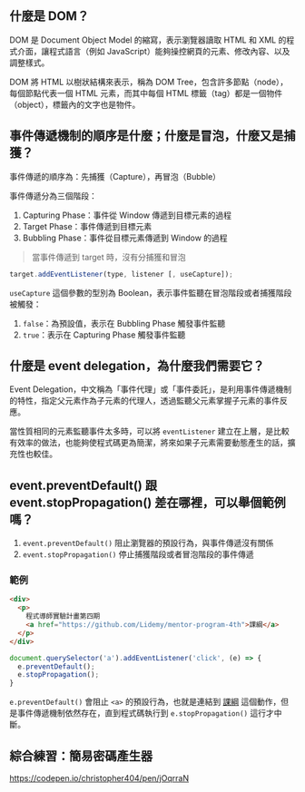 ## 什麼是 DOM？

DOM 是 Document Object Model 的縮寫，表示瀏覽器讀取 HTML 和 XML 的程式介面，讓程式語言（例如 JavaScript）能夠操控網頁的元素、修改內容、以及調整樣式。

DOM 將 HTML 以樹狀結構來表示，稱為 DOM Tree，包含許多節點（node），每個節點代表一個 HTML 元素，而其中每個 HTML 標籤（tag）都是一個物件（object），標籤內的文字也是物件。

## 事件傳遞機制的順序是什麼；什麼是冒泡，什麼又是捕獲？

事件傳遞的順序為：先捕獲（Capture），再冒泡（Bubble）

事件傳遞分為三個階段：
1. Capturing Phase：事件從 Window 傳遞到目標元素的過程
2. Target Phase：事件傳遞到目標元素
3. Bubbling Phase：事件從目標元素傳遞到 Window 的過程

> 當事件傳遞到 target 時，沒有分捕獲和冒泡

``` js
target.addEventListener(type, listener [, useCapture]);
```

`useCapture` 這個參數的型別為 Boolean，表示事件監聽在冒泡階段或者捕獲階段被觸發：
1. `false`：為預設值，表示在 Bubbling Phase 觸發事件監聽
2. `true`：表示在 Capturing Phase 觸發事件監聽

## 什麼是 event delegation，為什麼我們需要它？

Event Delegation，中文稱為「事件代理」或「事件委託」，是利用事件傳遞機制的特性，指定父元素作為子元素的代理人，透過監聽父元素掌握子元素的事件反應。

當性質相同的元素監聽事件太多時，可以將 `eventListener` 建立在上層，是比較有效率的做法，也能夠使程式碼更為簡潔，將來如果子元素需要動態產生的話，擴充性也較佳。

## event.preventDefault() 跟 event.stopPropagation() 差在哪裡，可以舉個範例嗎？

1. `event.preventDefault()` 阻止瀏覽器的預設行為，與事件傳遞沒有關係
2. `event.stopPropagation()` 停止捕獲階段或者冒泡階段的事件傳遞

### 範例

``` html
<div>
  <p>
    程式導師實驗計畫第四期
    <a href="https://github.com/Lidemy/mentor-program-4th">課綱</a>
  </p>
</div>
```

``` js
document.querySelector('a').addEventListener('click', (e) => {
  e.preventDefault();
  e.stopPropagation();
}
```

`e.preventDefault()` 會阻止 `<a>` 的預設行為，也就是連結到 [課綱](https://github.com/Lidemy/mentor-program-4th) 這個動作，但是事件傳遞機制依然存在，直到程式碼執行到 `e.stopPropagation()` 這行才中斷。

## 綜合練習：簡易密碼產生器

https://codepen.io/christopher404/pen/jOqrraN
